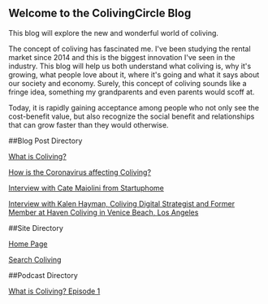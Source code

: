 ## Welcome to the ColivingCircle Blog

This blog will explore the new and wonderful world of coliving. 

The concept of coliving has fascinated me. I've been studying the rental market since 2014 and this is the biggest innovation I've seen in the industry. This blog will help us both understand what coliving is, why it's growing, what people love about it, where it's going and what it says about our society and economy. Surely, this concept of coliving sounds like a fringe idea, something my grandparents and even parents would scoff at. 

Today, it is rapidly gaining acceptance among people who not only see the cost-benefit value, but also recognize the social benefit and relationships that can grow faster than they would otherwise. 

##Blog Post Directory

[What is Coliving?](http://blog.colivingcircle.com/2020/03/06/what-is-coliving)

[How is the Coronavirus affecting Coliving?](http://blog.colivingcircle.com/2020/03/15/how-is-coronavirus-affecting-coliving)

[Interview with Cate Maiolini from Startuphome](http://blog.colivingcircle.com/2020/03/25/interview-Cate-Maiolini-startuphome-london)

[Interview with Kalen Hayman, Coliving Digital Strategist and Former Member at Haven Coliving in Venice Beach, Los Angeles](http://blog.colivingcircle.com/2020/04/01/interview-kalen-hayman-haven-coliving)

##Site Directory

[Home Page](colivingcircle.com)

[Search Coliving](search.colivingcircle.com)

##Podcast Directory

[What is Coliving? Episode 1](https://anchor.fm/colivingcircle)
